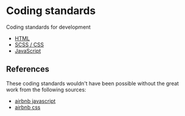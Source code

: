 # Coding standards
Coding standards for development

- [HTML](./html/)
- [SCSS / CSS](./scss/)
- [JavaScript](./javascript/)


## References

These coding standards wouldn't have been possible without the great work from the following sources:

- [airbnb javascript](https://github.com/airbnb/javascript)
- [airbnb css](https://github.com/airbnb/css)